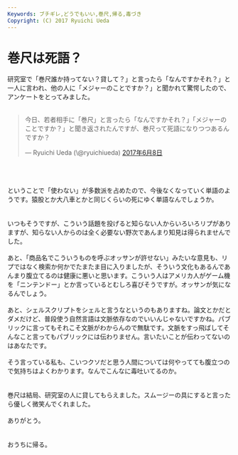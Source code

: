 ```yaml
---
Keywords: ブチギレ,どうでもいい,巻尺,帰る,毒づき
Copyright: (C) 2017 Ryuichi Ueda
---
```


# 巻尺は死語？
研究室で「巻尺誰か持ってない？貸して？」と言ったら「なんですかそれ？」と一人に言われ、他の人に「メジャーのことですか？」と聞かれて驚愕したので、アンケートをとってみました。<br />
<br />
<blockquote class="twitter-tweet" data-lang="ja"><p lang="ja" dir="ltr">今日、若者相手に「巻尺」と言ったら「なんですかそれ？」「メジャーのことですか？」と聞き返されたんですが、巻尺って死語になりつつあるんですか？</p>&mdash; Ryuichi Ueda (\@ryuichiueda) <a href="https://twitter.com/ryuichiueda/status/872718124289622016">2017年6月8日</a></blockquote> <script async src="//platform.twitter.com/widgets.js" charset="utf-8"></script><br />
<br />
<br />
ということで「使わない」が多数派を占めたので、今後なくなっていく単語のようです。猿股とか大八車とかと同じくらいの死にゆく単語なんでしょうか。<br />
<br />
<br />
いつもそうですが、こういう話題を投げると知らない人からいろいろリプがありますが、知らない人からのは全く必要ない野次であんまり知見は得られませんでした。<br />
<br />
あと、「商品名でこういうものを呼ぶオッサンが許せない」みたいな意見も、リプではなく検索か何かでたまたま目に入りましたが、そういう文化もあるんであんまり腹立てるのは健康に悪いと思います。こういう人はアメリカ人がゲーム機を「ニンテンドー」とか言っているとむしろ喜びそうですが。オッサンが気になるんでしょう。<br />
<br />
あと、シェルスクリプトをシェルと言うなというのもありますね。論文とかだとダメだけど、普段使う自然言語は文脈依存なのでいいんじゃないですかね。パブリックに言ってもそれこそ文脈がわからんので無駄です。文脈をすっ飛ばしてそんなこと言ってもパブリックには伝わりません。言いたいことが伝わってないのはあなたです。<br />
<br />
そう言っている私も、こいつクソだと思う人間については何やってても腹立つので気持ちはよくわかります。なんでこんなに毒吐いてるのか。<br />
<br />
<br />
巻尺は結局、研究室の人に貸してもらえました。スムージーの具にすると言ったら優しく微笑んでくれました。<br />
<br />
ありがとう。<br />
<br />
<br />
おうちに帰る。
